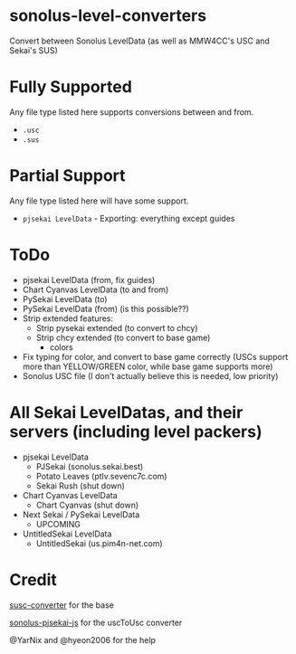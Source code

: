 # sonolus-level-converters
Convert between Sonolus LevelData (as well as MMW4CC's USC and Sekai's SUS)

# Fully Supported
Any file type listed here supports conversions between and from.
- `.usc`
- `.sus`

# Partial Support
Any file type listed here will have some support.
- `pjsekai LevelData` - Exporting: everything except guides

# ToDo
- pjsekai LevelData (from, fix guides)
- Chart Cyanvas LevelData (to and from)
- PySekai LevelData (to)
- PySekai LevelData (from) (is this possible??)
- Strip extended features:
    - Strip pysekai extended (to convert to chcy)
    - Strip chcy extended (to convert to base game)
        - colors
- Fix typing for color, and convert to base game correctly (USCs support more than YELLOW/GREEN color, while base game supports more)
- Sonolus USC file (I don't actually believe this is needed, low priority)

# All Sekai LevelDatas, and their servers (including level packers)
- pjsekai LevelData
    - PJSekai (sonolus.sekai.best)
    - Potato Leaves (ptlv.sevenc7c.com)
    - Sekai Rush (shut down)
- Chart Cyanvas LevelData
    - Chart Cyanvas (shut down)
- Next Sekai / PySekai LevelData
    - UPCOMING
- UntitledSekai LevelData
    - UntitledSekai (us.pim4n-net.com)

# Credit
[susc-converter](https://github.com/Kyonkrnk/susc-converter/) for the base

[sonolus-pjsekai-js](https://github.com/hyeon2006/sonolus-pjsekai-js/blob/main/lib/src/usc/revert.ts) for the uscToUsc converter

@YarNix and @hyeon2006 for the help